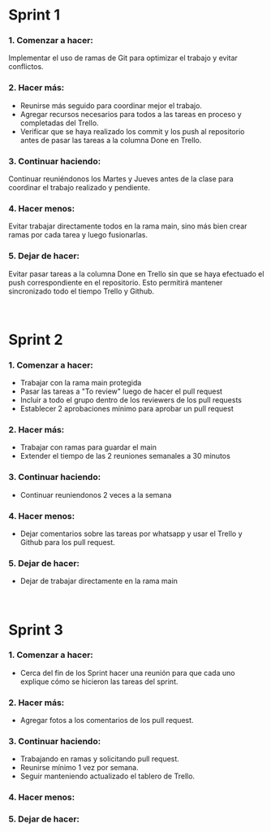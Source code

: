# Sprint 1
### 1. Comenzar a hacer:
Implementar el uso de ramas de Git para optimizar el trabajo y evitar conflictos.

### 2. Hacer más:
- Reunirse más seguido para coordinar mejor el trabajo.
- Agregar recursos necesarios para todos a las tareas en proceso y completadas del Trello.
- Verificar que se haya realizado los commit y los push al repositorio antes de pasar las tareas a la columna Done en Trello.

### 3. Continuar haciendo:
Continuar reuniéndonos los Martes y Jueves antes de la clase para coordinar el trabajo realizado y pendiente.

### 4. Hacer menos:
Evitar trabajar directamente todos en la rama main, sino más bien crear ramas por cada tarea y luego fusionarlas.

### 5. Dejar de hacer:
Evitar pasar tareas a la columna Done en Trello sin que se haya efectuado el push correspondiente en el repositorio. Esto permitirá mantener sincronizado todo el tiempo Trello y Github.

<br />

# Sprint 2

### 1. Comenzar a hacer:
- Trabajar con la rama main protegida
- Pasar las tareas a "To review" luego de hacer el pull request
- Incluir a todo el grupo dentro de los reviewers de los pull requests
- Establecer 2 aprobaciones mínimo para aprobar un pull request

### 2. Hacer más:
- Trabajar con ramas para guardar el main
- Extender el tiempo de las 2 reuniones semanales a 30 minutos

### 3. Continuar haciendo:
- Continuar reuniendonos 2 veces a la semana

### 4. Hacer menos:
- Dejar comentarios sobre las tareas por whatsapp y usar el Trello y Github para los pull request.

### 5. Dejar de hacer:
- Dejar de trabajar directamente en la rama main

<br />

# Sprint 3

### 1. Comenzar a hacer:
- Cerca del fin de los Sprint hacer una reunión para que cada uno explique cómo se hicieron las tareas del sprint.

### 2. Hacer más:
- Agregar fotos a los comentarios de los pull request.

### 3. Continuar haciendo:
- Trabajando en ramas y solicitando pull request.
- Reunirse mínimo 1 vez por semana.
- Seguir manteniendo actualizado el tablero de Trello.

### 4. Hacer menos:


### 5. Dejar de hacer:


<br />